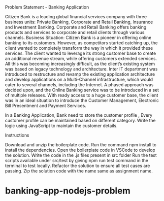 
Problem Statement - Banking Application

Citizen Bank is a leading global financial services company with three business units: Private Banking, Corporate and Retail Banking, Insurance and Investment Banking. Corporate and Retail Banking offers banking products and services to corporate and retail clients through various channels. 
Business Situation: Citizen Bank is a pioneer in offering online banking to its customers. However, as competitors started catching up, the client wanted to completely transform the way in which it provided these services. The client wanted to leverage its strong customer base to create an additional revenue stream, while offering customers extended services. All this was becoming increasingly difficult, as the client’s existing system was based on legacy technology and architecture.
Inter IT department was introduced to restructure and revamp the existing application architecture and develop applications on a Multi-Channel infrastructure, which would cater to several channels, including the Internet. A phased approach was decided upon, and the Online Banking service was to be introduced in a set of multiple releases. With ready access to a huge customer base, the client was in an ideal situation to introduce the Customer Management, Electronic Bill Presentment and Payment Services.


In a Banking Application, Bank need to store the customer profile , Every customer profile can be maintained based on different category. Write the logic using JavaScript to maintain the customer details.



Instructions

Download and unzip the boilerplate code.
Run the command npm install to install the dependencies.
Open the boilerplate code in VSCode to develop the solution.
Write the code in the .js files present in src folder
Run the test scripts available under src/test by giving npm run test command in the terminal to test locally.
Refactor the solution to ensure all test cases are passing.
Zip the solution code with the name same as assignment name.
# banking-app-nodejs-problem
